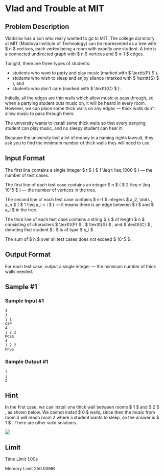 # Vlad and Trouble at MIT

## Problem Description

Vladislav has a son who really wanted to go to MIT. The college dormitory at MIT (Moldova Institute of Technology) can be represented as a tree with $ n $ vertices, each vertex being a room with exactly one student. A tree is a connected undirected graph with $ n $ vertices and $ n-1 $ edges.

Tonight, there are three types of students:

- students who want to party and play music (marked with $ \texttt{P} $ ),
- students who wish to sleep and enjoy silence (marked with $ \texttt{S} $ ), and
- students who don't care (marked with $ \texttt{C} $ ).

Initially, all the edges are thin walls which allow music to pass through, so when a partying student puts music on, it will be heard in every room. However, we can place some thick walls on any edges — thick walls don't allow music to pass through them.

The university wants to install some thick walls so that every partying student can play music, and no sleepy student can hear it.

Because the university lost a lot of money in a naming rights lawsuit, they ask you to find the minimum number of thick walls they will need to use.

## Input Format

The first line contains a single integer $ t $ ( $ 1 \leq t \leq 1000 $ ) — the number of test cases.

The first line of each test case contains an integer $ n $ ( $ 2 \leq n \leq 10^5 $ ) — the number of vertices in the tree.

The second line of each test case contains $ n-1 $ integers $ a_2, \dots , a_n $ ( $ 1 \leq a_i < i $ ) — it means there is an edge between $ i $ and $ a_i $ in the tree.

The third line of each test case contains a string $ s $ of length $ n $ consisting of characters $ \texttt{P} $ , $ \texttt{S} $ , and $ \texttt{C} $ , denoting that student $ i $ is of type $ s_i $ .

The sum of $ n $ over all test cases does not exceed $ 10^5 $ .

## Output Format

For each test case, output a single integer — the minimum number of thick walls needed.

## Sample #1

### Sample Input #1

```
3
3
1 1
CSP
4
1 2 2
PCSS
4
1 2 2
PPSS
```

### Sample Output #1

```
1
1
2
```

## Hint

In the first case, we can install one thick wall between rooms $ 1 $ and $ 2 $ , as shown below. We cannot install $ 0 $ walls, since then the music from room 3 will reach room 2 where a student wants to sleep, so the answer is $ 1 $ . There are other valid solutions.

 ![](https://cdn.luogu.com.cn/upload/vjudge_pic/CF1926G/db6834436606f869a9404c7ce68aa100c7fe544a.png)

## Limit



Time Limit
1.00s

Memory Limit
250.00MB